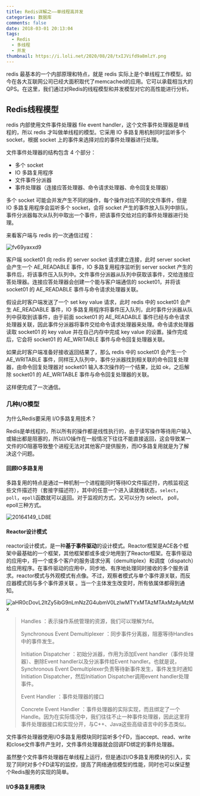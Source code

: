```yaml
---
title: Redis详解之——单线程高并发
categories: 数据库
comments: false
date: 2018-03-01 20:13:04
tags:
  - Redis
  - 多线程
  - 并发
thumbnail: https://i.loli.net/2020/08/28/txIJVifd9a8mlzY.png
---
```


redis 最基本的一个内部原理和特点，就是 redis 实际上是个单线程工作模型。如今在各大互联网公司已经大面积取代了memcached的应用。它可以承载相当大的QPS。在这里，我们通过对Redis的线程模型和并发模型对它的高性能进行分析。

<!--more-->

## Redis线程模型

redis 内部使用文件事件处理器 file event handler，这个文件事件处理器是单线程的，所以 redis 才叫做单线程的模型。它采用 IO 多路复用机制同时监听多个 socket，根据 socket 上的事件来选择对应的事件处理器进行处理。

文件事件处理器的结构包含 4 个部分：

- 多个 socket
- IO 多路复用程序
- 文件事件分派器
- 事件处理器（连接应答处理器、命令请求处理器、命令回复处理器）

多个 socket 可能会并发产生不同的操作，每个操作对应不同的文件事件，但是 IO 多路复用程序会监听多个 socket，会将 socket 产生的事件放入队列中排队，事件分派器每次从队列中取出一个事件，把该事件交给对应的事件处理器进行处理。

来看客户端与 redis 的一次通信过程：

![fv69yaxxd9](https://i.loli.net/2020/08/28/IEtOiXKdgDWRGos.png)

客户端 socket01 向 redis 的 server socket 请求建立连接，此时 server socket 会产生一个 AE_READABLE 事件，IO 多路复用程序监听到 server socket 产生的事件后，将该事件压入队列中。文件事件分派器从队列中获取该事件，交给连接应答处理器。连接应答处理器会创建一个能与客户端通信的 socket01，并将该 socket01 的 AE_READABLE 事件与命令请求处理器关联。

假设此时客户端发送了一个 set key value 请求，此时 redis 中的 socket01 会产生 AE_READABLE 事件，IO 多路复用程序将事件压入队列，此时事件分派器从队列中获取到该事件，由于前面 socket01 的 AE_READABLE 事件已经与命令请求处理器关联，因此事件分派器将事件交给命令请求处理器来处理。命令请求处理器读取 socket01 的 key value 并在自己内存中完成 key value 的设置。操作完成后，它会将 socket01 的 AE_WRITABLE 事件与命令回复处理器关联。

如果此时客户端准备好接收返回结果了，那么 redis 中的 socket01 会产生一个 AE_WRITABLE 事件，同样压入队列中，事件分派器找到相关联的命令回复处理器，由命令回复处理器对 socket01 输入本次操作的一个结果，比如 ok，之后解除 socket01 的 AE_WRITABLE 事件与命令回复处理器的关联。

这样便完成了一次通信。



### 几种I/O模型

为什么Redis要采用 I/O多路复用技术？

Redis是单线程的，所以所有的操作都是线性执行的，由于读写操作等待用户输入或输出都是阻塞的，所以I/O操作在一般情况下往往不能直接返回，这会导致某一文件的IO阻塞导致整个进程无法对其他客户提供服务，而IO多路复用就是为了解决这个问题。

#### 回顾IO多路复用

多路复用的特点是通过一种机制一个进程能同时等待IO文件描述符，内核监视这些文件描述符（套接字描述符），其中的任意一个进入读就绪状态，`select`， `poll`，`epoll`函数就可以返回。对于监视的方式，又可以分为 select， poll， epoll三种方式。

![20164149_LD8E](https://i.loli.net/2020/08/28/T1hwz5douryFOXb.png)

#### Reactor设计模式



reactor设计模式，是一种**基于事件驱动**的设计模式。Reactor框架是ACE各个框架中最基础的一个框架，其他框架都或多或少地用到了Reactor框架。在事件驱动的应用中，将一个或多个客户的服务请求分离（demultiplex）和调度（dispatch）给应用程序。在事件驱动的应用中，同步地、有序地处理同时接收的多个服务请求。reactor模式与外观模式有点像。不过，观察者模式与单个事件源关联，而反应器模式则与多个事件源关联 。当一个主体发生改变时，所有依属体都得到通知。

![aHR0cDovL2ltZy5ibG9nLmNzZG4ubmV0LzIwMTYxMTAzMTAxMzAyMzMx](https://i.loli.net/2020/08/28/piHkn5ALthX34BR.png)

> Handles ：表示操作系统管理的资源，我们可以理解为fd。
>
> Synchronous Event Demultiplexer ：同步事件分离器，阻塞等待Handles中的事件发生。
>
> Initiation Dispatcher ：初始分派器，作用为添加Event handler（事件处理器）、删除Event handler以及分派事件给Event handler。也就是说，Synchronous Event Demultiplexer负责等待新事件发生，事件发生时通知Initiation Dispatcher，然后Initiation Dispatcher调用event handler处理事件。
>
> Event Handler ：事件处理器的接口
>
> Concrete Event Handler ：事件处理器的实际实现，而且绑定了一个Handle。因为在实际情况中，我们往往不止一种事件处理器，因此这里将事件处理器接口和实现分开，与C++、Java这些高级语言中的多态类似。



文件事件处理器使用I/O多路复用模块同时监听多个FD，当accept、read、write和close文件事件产生时，文件事件处理器就会回调FD绑定的事件处理器。

虽然整个文件事件处理器在单线程上运行，但是通过I/O多路复用模块的引入，实现了同时对多个FD读写的监控，提高了网络通信模型的性能，同时也可以保证整个Redis服务的实现的简单。

#### I/O多路复用模块

